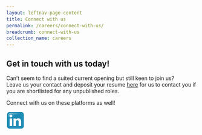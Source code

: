 ```yaml
---
layout: leftnav-page-content
title: Connect with us
permalink: /careers/connect-with-us/
breadcrumb: connect-with-us
collection_name: careers
---
```

## Get in touch with us today!
  
Can’t seem to find a suited current opening but still keen to join us?   
Leave us your contact and deposit your resume [here][1] for us to contact you if you are shortlisted for any unpublished roles.  

Connect with us on these platforms as well!<a href="https://www.linkedin.com/company/sentosa-development-corporation"><figure style="margin: 0; position: relative;"><img class="sgds-icon sgds-icon-linkedin is-size-4" src="/images/careers/linkedin-icon.jpg" alt="linkedin"/></figure></a>

[1]: <https://form.gov.sg/#!/5dbb9938895bd600128339aa>
